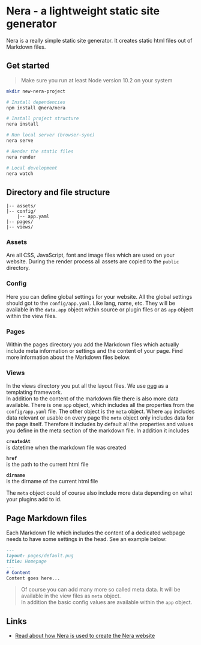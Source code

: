# Nera - a lightweight static site generator
Nera is a really simple static site generator. It creates static html files out of  
Markdown files.

## Get started
> Make sure you run at least Node version 10.2 on your system

```bash
mkdir new-nera-project

# Install dependencies
npm install @nera/nera

# Install project structure
nera install

# Run local server (browser-sync)
nera serve

# Render the static files
nera render

# Local development
nera watch
```

## Directory and file structure
```
|-- assets/
|-- config/
    |-- app.yaml
|-- pages/
|-- views/
```

### Assets
Are all CSS, JavaScript, font and image files which are used on your website. During the render process all assets are copied to the `public` directory.

### Config
Here you can define global settings for your website. All the global settings should got to the `config/app.yaml`. Like lang, name, etc. They will be available in the `data.app` object within source or plugin files or as `app` object within the view files.

### Pages
Within the pages directory you add the Markdown files which actually include meta information or settings and the content of your page. Find more information about the Markdown files below.

### Views
In the views directory you put all the layout files. We use [pug](https://pugjs.org/api/getting-started.html) as a templating framework.  
In addition to the content of the markdown file there is also more data available. There is one `app` object, which includes all the properties from the `config/app.yaml` file. The other object is the `meta` object. Where `app` includes data relevant or usable on every page the `meta` object only includes data for the page itself. Therefore it includes by default all the properties and values you define in the meta section of the markdown file. In addition it includes  

__`createdAt`__  
is datetime when the markdown file was created  

__`href`__  
is the path to the current html file  

__`dirname`__  
is the dirname of the current html file  

The `meta` object could of course also include more data depending on what your plugins add to id.

## Page Markdown files
Each Markdown file which includes the content of a dedicated webpage needs to have some settings in the head. See an example below:
```markdown
---
layout: pages/default.pug
title: Homepage
---
# Content
Content goes here...
```
> Of course you can add many more so called meta data. It will be available in the view files as `meta` object.  
> In addition the basic config values are available within the `app` object.

## Links
* [Read about how Nera is used to create the Nera website](https://medium.com/@micha.becker79/building-nera-website-with-nera-4b50ed5dbff2)

